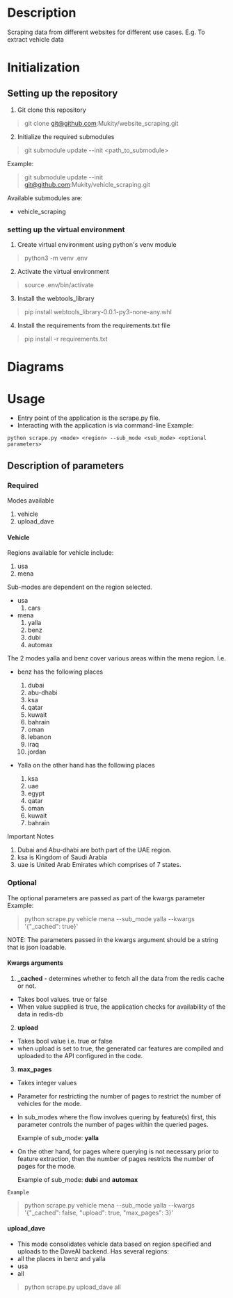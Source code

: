 # Description
Scraping data from different websites for different use cases. E.g. To extract vehicle data

# Initialization
## Setting up the repository
1. Git clone this repository
> git clone git@github.com:Mukity/website_scraping.git

2. Initialize the required submodules
> git submodule update --init <path_to_submodule>

Example:
>git submodule update --init git@github.com:Mukity/vehicle_scraping.git

Available submodules are:
- vehicle_scraping

### setting up the virtual environment
1. Create virtual environment using python's venv module 

> python3 -m venv .env

2. Activate the virtual environment

> source .env/bin/activate

3. Install the webtools_library

> pip install webtools_library-0.0.1-py3-none-any.whl

4. Install the requirements from the requirements.txt file

> pip install -r requirements.txt


# Diagrams


# Usage
- Entry point of the application is the scrape.py file.
- Interacting with the application is via command-line
Example:
```
python scrape.py <mode> <region> --sub_mode <sub_mode> <optional parameters>
```
## Description of parameters
### Required
Modes available
1. vehicle
2. upload_dave

#### Vehicle
Regions available for vehicle include:
1. usa
2. mena

Sub-modes are dependent on the region selected.
* usa
    1. cars 
* mena
    1. yalla
    2. benz
    3. dubi
    4. automax

The 2 modes yalla and benz cover various areas within the mena region.
I.e.
- benz has the following places
    1. dubai
    1. abu-dhabi
    1. ksa
    1. qatar
    1. kuwait
    1. bahrain
    1. oman
    1. lebanon
    1. iraq
    1. jordan

- Yalla on the other hand has the following places
    1. ksa
    1. uae
    1. egypt
    1. qatar
    1. oman
    1. kuwait
    1. bahrain

Important Notes
1. Dubai and Abu-dhabi are both part of the UAE region.
2. ksa is Kingdom of Saudi Arabia
3. uae is United Arab Emirates which comprises of 7 states.

### Optional
The optional parameters are passed as part of the kwargs parameter
Example:
> python scrape.py vehicle mena --sub_mode yalla --kwargs '{"_cached": true}'

NOTE: The parameters passed in the kwargs argument should be a string that is json loadable.

#### Kwargs arguments
1. **_cached** - determines whether to fetch all the data from the redis cache or not.
- Takes bool values. true or false
- When value supplied is true, the application checks for availability of the data in redis-db

2. **upload**
- Takes bool value i.e. true or false
- when upload is set to true, the generated car features are compiled and uploaded to the API configured in the code.

3. **max_pages**
- Takes integer values
- Parameter for restricting the number of pages to restrict the number of vehicles for the mode.
- In sub_modes where the flow involves quering by feature(s) first, this parameter controls the number of pages within the queried pages.

    Example of sub_mode: **yalla**

- On the other hand, for pages where querying is not necessary prior to feature extraction, then the number of pages restricts the number of pages for the mode.

    Example of sub_mode: **dubi** and **automax**

```
Example 
```
> python scrape.py vehicle mena --sub_mode yalla --kwargs '{"_cached": false, "upload": true, "max_pages": 3}'

#### upload_dave
- This mode consolidates vehicle data based on region specified and uploads to the DaveAI backend.
Has several regions:
- all the places in benz and yalla
- usa
- all
> python scrape.py upload_dave all